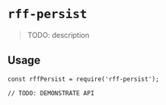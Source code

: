 # `rff-persist`

> TODO: description

## Usage

```
const rffPersist = require('rff-persist');

// TODO: DEMONSTRATE API
```
